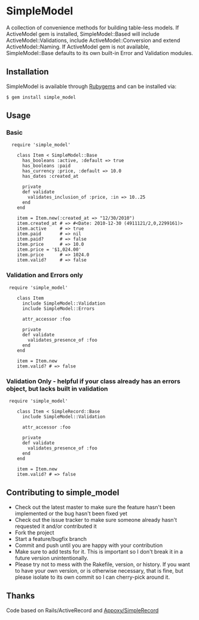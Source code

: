 # SimpleModel
A collection of convenience methods for building table-less models. If ActiveModel
gem is installed, SimpleModel::Based will include ActiveModel::Validations,
include ActiveModel::Conversion and extend ActiveModel::Naming. If ActiveModel
gem is not available, SimpleModel::Base defaults to its own built-in Error and Validation modules.

## Installation


SimpleModel is available through [Rubygems](http://rubygems.org/gems/simple_model) and can be installed via:

    $ gem install simple_model

## Usage
### Basic
      require 'simple_model'

        class Item < SimpleModel::Base
          has_booleans :active, :default => true
          has_booleans :paid
          has_currency :price, :default => 10.0
          has_dates :created_at

          private
          def validate
            validates_inclusion_of :price, :in => 10..25
          end
        end
        
        item = Item.new(:created_at => "12/30/2010")
        item.created_at # => #<Date: 2010-12-30 (4911121/2,0,2299161)>
        item.active     # => true
        item.paid       # => nil
        item.paid?      # => false
        item.price      # => 10.0
        item.price = '$1,024.00'
        item.price      # => 1024.0
        item.valid?     # => false

### Validation and Errors only

     require 'simple_model'

        class Item
          include SimpleModel::Validation
          include SimpleModel::Errors

          attr_accessor :foo

          private
          def validate
            validates_presence_of :foo
          end
        end

        item = Item.new
        item.valid? # => false

### Validation Only - helpful if your class already has an errors object, but lacks built in validation

     require 'simple_model'

        class Item < SimpleRecord::Base
          include SimpleModel::Validation

          attr_accessor :foo

          private
          def validate
            validates_presence_of :foo
          end
        end

        item = Item.new
        item.valid? # => false

## Contributing to simple_model
 
* Check out the latest master to make sure the feature hasn't been implemented or the bug hasn't been fixed yet
* Check out the issue tracker to make sure someone already hasn't requested it and/or contributed it
* Fork the project
* Start a feature/bugfix branch
* Commit and push until you are happy with your contribution
* Make sure to add tests for it. This is important so I don't break it in a future version unintentionally.
* Please try not to mess with the Rakefile, version, or history. If you want to have your own version, or is otherwise necessary, that is fine, but please isolate to its own commit so I can cherry-pick around it.

## Thanks

Code based on Rails/ActiveRecord and [Appoxy/SimpleRecord](https://github.com/appoxy/simple_record)
